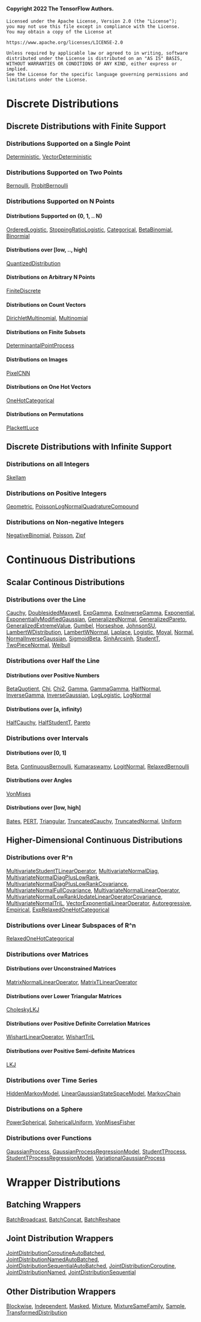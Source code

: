 #### Copyright 2022 The TensorFlow Authors.

```none
Licensed under the Apache License, Version 2.0 (the "License");
you may not use this file except in compliance with the License.
You may obtain a copy of the License at

https://www.apache.org/licenses/LICENSE-2.0

Unless required by applicable law or agreed to in writing, software
distributed under the License is distributed on an "AS IS" BASIS,
WITHOUT WARRANTIES OR CONDITIONS OF ANY KIND, either express or implied.
See the License for the specific language governing permissions and
limitations under the License.
```

# Discrete Distributions

## Discrete Distributions with Finite Support

### Distributions Supported on a Single Point

[Deterministic](https://www.tensorflow.org/probability/api_docs/python/tfp/distributions/Deterministic),
[VectorDeterministic](https://www.tensorflow.org/probability/api_docs/python/tfp/distributions/VectorDeterministic)

### Distributions Supported on Two Points

[Bernoulli](https://www.tensorflow.org/probability/api_docs/python/tfp/distributions/Bernoulli),
[ProbitBernoulli](https://www.tensorflow.org/probability/api_docs/python/tfp/distributions/ProbitBernoulli)

### Distributions Supported on N Points

#### Distributions Supported on {0, 1, .. N}

[OrderedLogistic](https://www.tensorflow.org/probability/api_docs/python/tfp/distributions/OrderedLogistic),
[StoppingRatioLogistic](https://www.tensorflow.org/probability/api_docs/python/tfp/distributions/StoppingRatioLogistic),
[Categorical](https://www.tensorflow.org/probability/api_docs/python/tfp/distributions/Categorical),
[BetaBinomial](https://www.tensorflow.org/probability/api_docs/python/tfp/distributions/BetaBinomial),
[Binormial](https://www.tensorflow.org/probability/api_docs/python/tfp/distributions/Binormial)

#### Distributions over [low, .., high]

[QuantizedDistribution](https://www.tensorflow.org/probability/api_docs/python/tfp/distributions/QuantizedDistribution)

#### Distributions on Arbitrary N Points

[FiniteDiscrete](https://www.tensorflow.org/probability/api_docs/python/tfp/distributions/FiniteDiscrete)

#### Distributions on Count Vectors

[DirichletMultinomial](https://www.tensorflow.org/probability/api_docs/python/tfp/distributions/DirichletMultinomial),
[Multinomial](https://www.tensorflow.org/probability/api_docs/python/tfp/distributions/Multinomial)

#### Distributions on Finite Subsets

[DeterminantalPointProcess](https://www.tensorflow.org/probability/api_docs/python/tfp/distributions/DeterminantalPointProcess)

#### Distributions on Images

[PixelCNN](https://www.tensorflow.org/probability/api_docs/python/tfp/distributions/PixelCNN)

#### Distributions on One Hot Vectors

[OneHotCategorical](https://www.tensorflow.org/probability/api_docs/python/tfp/distributions/OneHotCategorical)

#### Distributions on Permutations

[PlackettLuce](https://www.tensorflow.org/probability/api_docs/python/tfp/distributions/PlackettLuce)

## Discrete Distributions with Infinite Support

### Distributions on all Integers

[Skellam](https://www.tensorflow.org/probability/api_docs/python/tfp/distributions/Skellam)

### Distributions on Positive Integers

[Geometric](https://www.tensorflow.org/probability/api_docs/python/tfp/distributions/Geometric),
[PoissonLogNormalQuadratureCompound](https://www.tensorflow.org/probability/api_docs/python/tfp/distributions/PoissonLogNormalQuadratureCompound)

### Distributions on Non-negative Integers

[NegativeBinomial](https://www.tensorflow.org/probability/api_docs/python/tfp/distributions/NegativeBinomial),
[Poisson](https://www.tensorflow.org/probability/api_docs/python/tfp/distributions/Poisson),
[Zipf](https://www.tensorflow.org/probability/api_docs/python/tfp/distributions/Zipf)

# Continuous Distributions

## Scalar Continous Distributions

### Distributions over the Line

[Cauchy](https://www.tensorflow.org/probability/api_docs/python/tfp/distributions/Cauchy),
[DoublesidedMaxwell](https://www.tensorflow.org/probability/api_docs/python/tfp/distributions/DoublesidedMaxwell),
[ExpGamma](https://www.tensorflow.org/probability/api_docs/python/tfp/distributions/ExpGamma),
[ExpInverseGamma](https://www.tensorflow.org/probability/api_docs/python/tfp/distributions/ExpInverseGamma),
[Exponential](https://www.tensorflow.org/probability/api_docs/python/tfp/distributions/Exponential),
[ExponentiallyModifiedGaussian](https://www.tensorflow.org/probability/api_docs/python/tfp/distributions/ExponentiallyModifiedGaussian),
[GeneralizedNormal](https://www.tensorflow.org/probability/api_docs/python/tfp/distributions/GeneralizedNormal),
[GeneralizedPareto](https://www.tensorflow.org/probability/api_docs/python/tfp/distributions/GeneralizedPareto),
[GeneralizedExtremeValue](https://www.tensorflow.org/probability/api_docs/python/tfp/distributions/GeneralizedExtremeValue),
[Gumbel](https://www.tensorflow.org/probability/api_docs/python/tfp/distributions/Gumbel),
[Horseshoe](https://www.tensorflow.org/probability/api_docs/python/tfp/distributions/Horseshoe),
[JohnsonSU](https://www.tensorflow.org/probability/api_docs/python/tfp/distributions/JohnsonSU),
[LambertWDistribution](https://www.tensorflow.org/probability/api_docs/python/tfp/distributions/LambertWDistribution),
[LambertWNormal](https://www.tensorflow.org/probability/api_docs/python/tfp/distributions/LambertWNormal),
[Laplace](https://www.tensorflow.org/probability/api_docs/python/tfp/distributions/Laplace),
[Logistic](https://www.tensorflow.org/probability/api_docs/python/tfp/distributions/Logistic),
[Moyal](https://www.tensorflow.org/probability/api_docs/python/tfp/distributions/Moyal),
[Normal](https://www.tensorflow.org/probability/api_docs/python/tfp/distributions/Normal),
[NormalInverseGaussian](https://www.tensorflow.org/probability/api_docs/python/tfp/distributions/NormalInverseGaussian),
[SigmoidBeta](https://www.tensorflow.org/probability/api_docs/python/tfp/distributions/SigmoidBeta),
[SinhArcsinh](https://www.tensorflow.org/probability/api_docs/python/tfp/distributions/SinhArcsinh),
[StudentT](https://www.tensorflow.org/probability/api_docs/python/tfp/distributions/StudentT),
[TwoPieceNormal](https://www.tensorflow.org/probability/api_docs/python/tfp/distributions/TwoPieceNormal),
[Weibull](https://www.tensorflow.org/probability/api_docs/python/tfp/distributions/Weibull)

### Distributions over Half the Line

#### Distributions over Positive Numbers

[BetaQuotient](https://www.tensorflow.org/probability/api_docs/python/tfp/distributions/BetaQuotient),
[Chi](https://www.tensorflow.org/probability/api_docs/python/tfp/distributions/Chi),
[Chi2](https://www.tensorflow.org/probability/api_docs/python/tfp/distributions/Chi2),
[Gamma](https://www.tensorflow.org/probability/api_docs/python/tfp/distributions/Gamma),
[GammaGamma](https://www.tensorflow.org/probability/api_docs/python/tfp/distributions/GammaGamma),
[HalfNormal](https://www.tensorflow.org/probability/api_docs/python/tfp/distributions/HalfNormal),
[InverseGamma](https://www.tensorflow.org/probability/api_docs/python/tfp/distributions/InverseGamma),
[InverseGaussian](https://www.tensorflow.org/probability/api_docs/python/tfp/distributions/InverseGaussian),
[LogLogistic](https://www.tensorflow.org/probability/api_docs/python/tfp/distributions/LogLogistic),
[LogNormal](https://www.tensorflow.org/probability/api_docs/python/tfp/distributions/LogNormal)

#### Distributions over [a, infinity)

[HalfCauchy](https://www.tensorflow.org/probability/api_docs/python/tfp/distributions/HalfCauchy),
[HalfStudentT](https://www.tensorflow.org/probability/api_docs/python/tfp/distributions/HalfStudentT),
[Pareto](https://www.tensorflow.org/probability/api_docs/python/tfp/distributions/Pareto)

### Distributions over Intervals

#### Distributions over [0, 1]

[Beta](https://www.tensorflow.org/probability/api_docs/python/tfp/distributions/Beta),
[ContinuousBernoulli](https://www.tensorflow.org/probability/api_docs/python/tfp/distributions/ContinuousBernoulli),
[Kumaraswamy](https://www.tensorflow.org/probability/api_docs/python/tfp/distributions/Kumaraswamy),
[LogitNormal](https://www.tensorflow.org/probability/api_docs/python/tfp/distributions/LogitNormal),
[RelaxedBernoulli](https://www.tensorflow.org/probability/api_docs/python/tfp/distributions/RelaxedBernoulli)

#### Distributions over Angles

[VonMises](https://www.tensorflow.org/probability/api_docs/python/tfp/distributions/VonMises)

#### Distributions over [low, high]

[Bates](https://www.tensorflow.org/probability/api_docs/python/tfp/distributions/Bates),
[PERT](https://www.tensorflow.org/probability/api_docs/python/tfp/distributions/PERT),
[Triangular](https://www.tensorflow.org/probability/api_docs/python/tfp/distributions/Triangular),
[TruncatedCauchy](https://www.tensorflow.org/probability/api_docs/python/tfp/distributions/TruncatedCauchy),
[TruncatedNormal](https://www.tensorflow.org/probability/api_docs/python/tfp/distributions/TruncatedNormal),
[Uniform](https://www.tensorflow.org/probability/api_docs/python/tfp/distributions/Uniform)

## Higher-Dimensional Continuous Distributions

### Distributions over R^n

[MultivariateStudentTLinearOperator](https://www.tensorflow.org/probability/api_docs/python/tfp/distributions/MultivariateStudentTLinearOperator),
[MultivariateNormalDiag](https://www.tensorflow.org/probability/api_docs/python/tfp/distributions/MultivariateNormalDiag),
[MultivariateNormalDiagPlusLowRank](https://www.tensorflow.org/probability/api_docs/python/tfp/distributions/MultivariateNormalDiagPlusLowRank),
[MultivariateNormalDiagPlusLowRankCovariance](https://www.tensorflow.org/probability/api_docs/python/tfp/distributions/MultivariateNormalDiagPlusLowRankCovariance),
[MultivariateNormalFullCovariance](https://www.tensorflow.org/probability/api_docs/python/tfp/distributions/MultivariateNormalFullCovariance),
[MultivariateNormalLinearOperator](https://www.tensorflow.org/probability/api_docs/python/tfp/distributions/MultivariateNormalLinearOperator),
[MultivariateNormalLowRankUpdateLinearOperatorCovariance](https://www.tensorflow.org/probability/api_docs/python/tfp/distributions/MultivariateNormalLowRankUpdateLinearOperatorCovariance),
[MultivariateNormalTriL](https://www.tensorflow.org/probability/api_docs/python/tfp/distributions/MultivariateNormalTriL),
[VectorExponentialLinearOperator](https://www.tensorflow.org/probability/api_docs/python/tfp/distributions/VectorExponentialLinearOperator),
[Autoregressive](https://www.tensorflow.org/probability/api_docs/python/tfp/distributions/Autoregressive),
[Empirical](https://www.tensorflow.org/probability/api_docs/python/tfp/distributions/Empirical),
[ExpRelaxedOneHotCategorical](https://www.tensorflow.org/probability/api_docs/python/tfp/distributions/ExpRelaxedOneHotCategorical)

### Distributions over Linear Subspaces of R^n

[RelaxedOneHotCategorical](https://www.tensorflow.org/probability/api_docs/python/tfp/distributions/RelaxedOneHotCategorical)

### Distributions over Matrices

#### Distributions over Unconstrained Matrices

[MatrixNormalLinearOperator](https://www.tensorflow.org/probability/api_docs/python/tfp/distributions/MatrixNormalLinearOperator),
[MatrixTLinearOperator](https://www.tensorflow.org/probability/api_docs/python/tfp/distributions/MatrixTLinearOperator)

#### Distributions over Lower Triangular Matrices

[CholeskyLKJ](https://www.tensorflow.org/probability/api_docs/python/tfp/distributions/CholeskyLKJ)

#### Distributions over Positive Definite Correlation Matrices

[WishartLinearOperator](https://www.tensorflow.org/probability/api_docs/python/tfp/distributions/WishartLinearOperator),
[WishartTriL](https://www.tensorflow.org/probability/api_docs/python/tfp/distributions/WishartTriL)

#### Distributions over Positive Semi-definite Matrices

[LKJ](https://www.tensorflow.org/probability/api_docs/python/tfp/distributions/LKJ)

### Distributions over Time Series

[HiddenMarkovModel](https://www.tensorflow.org/probability/api_docs/python/tfp/distributions/HiddenMarkovModel),
[LinearGaussianStateSpaceModel](https://www.tensorflow.org/probability/api_docs/python/tfp/distributions/LinearGaussianStateSpaceModel),
[MarkovChain](https://www.tensorflow.org/probability/api_docs/python/tfp/distributions/MarkovChain)

### Distributions on a Sphere

[PowerSpherical](https://www.tensorflow.org/probability/api_docs/python/tfp/distributions/PowerSpherical),
[SphericalUniform](https://www.tensorflow.org/probability/api_docs/python/tfp/distributions/SphericalUniform),
[VonMisesFisher](https://www.tensorflow.org/probability/api_docs/python/tfp/distributions/VonMisesFisher)

### Distributions over Functions

[GaussianProcess](https://www.tensorflow.org/probability/api_docs/python/tfp/distributions/GaussianProcess),
[GaussianProcessRegressionModel](https://www.tensorflow.org/probability/api_docs/python/tfp/distributions/GaussianProcessRegressionModel),
[StudentTProcess](https://www.tensorflow.org/probability/api_docs/python/tfp/distributions/StudentTProcess),
[StudentTProcessRegressionModel](https://www.tensorflow.org/probability/api_docs/python/tfp/distributions/StudentTProcessRegressionModel),
[VariationalGaussianProcess](https://www.tensorflow.org/probability/api_docs/python/tfp/distributions/VariationalGaussianProcess)

# Wrapper Distributions

## Batching Wrappers

[BatchBroadcast](https://www.tensorflow.org/probability/api_docs/python/tfp/distributions/BatchBroadcast),
[BatchConcat](https://www.tensorflow.org/probability/api_docs/python/tfp/distributions/BatchConcat),
[BatchReshape](https://www.tensorflow.org/probability/api_docs/python/tfp/distributions/BatchReshape)

## Joint Distribution Wrappers

[JointDistributionCoroutineAutoBatched](https://www.tensorflow.org/probability/api_docs/python/tfp/distributions/JointDistributionCoroutineAutoBatched),
[JointDistributionNamedAutoBatched](https://www.tensorflow.org/probability/api_docs/python/tfp/distributions/JointDistributionNamedAutoBatched),
[JointDistributionSequentialAutoBatched](https://www.tensorflow.org/probability/api_docs/python/tfp/distributions/JointDistributionSequentialAutoBatched),
[JointDistributionCoroutine](https://www.tensorflow.org/probability/api_docs/python/tfp/distributions/JointDistributionCoroutine),
[JointDistributionNamed](https://www.tensorflow.org/probability/api_docs/python/tfp/distributions/JointDistributionNamed),
[JointDistributionSequential](https://www.tensorflow.org/probability/api_docs/python/tfp/distributions/JointDistributionSequential)

## Other Distribution Wrappers

[Blockwise](https://www.tensorflow.org/probability/api_docs/python/tfp/distributions/Blockwise),
[Independent](https://www.tensorflow.org/probability/api_docs/python/tfp/distributions/Independent),
[Masked](https://www.tensorflow.org/probability/api_docs/python/tfp/distributions/Masked),
[Mixture](https://www.tensorflow.org/probability/api_docs/python/tfp/distributions/Mixture),
[MixtureSameFamily](https://www.tensorflow.org/probability/api_docs/python/tfp/distributions/MixtureSameFamily),
[Sample](https://www.tensorflow.org/probability/api_docs/python/tfp/distributions/Sample),
[TransformedDistribution](https://www.tensorflow.org/probability/api_docs/python/tfp/distributions/TransformedDistribution)
